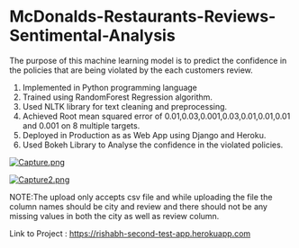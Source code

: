 # McDonalds-Restaurants-Reviews-Sentimental-Analysis

The purpose of this machine learning model is to predict the confidence in the policies that are being violated by the each customers review.

1. Implemented in Python programming language
2. Trained using RandomForest Regression algorithm.
3. Used NLTK library for text cleaning and preprocessing.
4. Achieved Root mean squared error of 0.01,0.03,0.001,0.03,0.01,0.01,0.01 and 0.001 on 8 multiple targets.
5. Deployed in Production as as Web App using Django and Heroku.
6. Used Bokeh Library to Analyse the confidence in the violated policies.

[![Capture.png](https://i.postimg.cc/QdGmFJSW/Capture.png)](https://postimg.cc/kBsKZ80n)


[![Capture2.png](https://i.postimg.cc/6ptHHhRx/Capture2.png)](https://postimg.cc/Xp1cqdQs)


NOTE:The upload only accepts csv file and while uploading the file the column names should be city and review and there should not be any missing values in both the city as well as review column.

Link to Project : https://rishabh-second-test-app.herokuapp.com
